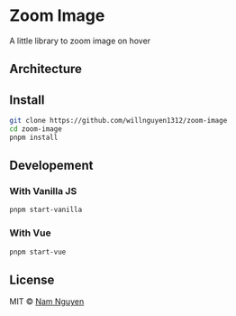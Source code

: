 # Zoom Image

A little library to zoom image on hover

## Architecture

## Install

```bash
git clone https://github.com/willnguyen1312/zoom-image
cd zoom-image
pnpm install
```

## Developement

### With Vanilla JS

```bash
pnpm start-vanilla
```

### With Vue

```bash
pnpm start-vue
```

## License

MIT © [Nam Nguyen](https://namnguyen.design)
